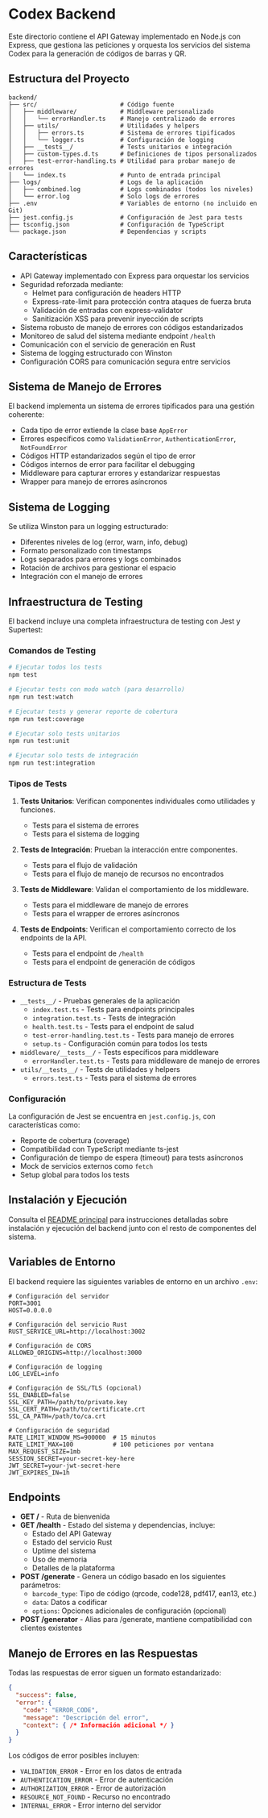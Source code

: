 # Codex Backend

Este directorio contiene el API Gateway implementado en Node.js con Express, que gestiona las peticiones y orquesta los servicios del sistema Codex para la generación de códigos de barras y QR.

## Estructura del Proyecto

```
backend/
├── src/                       # Código fuente
│   ├── middleware/            # Middleware personalizado
│   │   └── errorHandler.ts    # Manejo centralizado de errores
│   ├── utils/                 # Utilidades y helpers
│   │   ├── errors.ts          # Sistema de errores tipificados
│   │   └── logger.ts          # Configuración de logging
│   ├── __tests__/             # Tests unitarios e integración
│   ├── custom-types.d.ts      # Definiciones de tipos personalizados
│   ├── test-error-handling.ts # Utilidad para probar manejo de errores
│   └── index.ts               # Punto de entrada principal
├── logs/                      # Logs de la aplicación
│   ├── combined.log           # Logs combinados (todos los niveles)
│   └── error.log              # Solo logs de errores
├── .env                       # Variables de entorno (no incluido en Git)
├── jest.config.js             # Configuración de Jest para tests
├── tsconfig.json              # Configuración de TypeScript
└── package.json               # Dependencias y scripts
```

## Características

- API Gateway implementado con Express para orquestar los servicios
- Seguridad reforzada mediante:
  - Helmet para configuración de headers HTTP
  - Express-rate-limit para protección contra ataques de fuerza bruta
  - Validación de entradas con express-validator
  - Sanitización XSS para prevenir inyección de scripts
- Sistema robusto de manejo de errores con códigos estandarizados
- Monitoreo de salud del sistema mediante endpoint `/health`
- Comunicación con el servicio de generación en Rust
- Sistema de logging estructurado con Winston
- Configuración CORS para comunicación segura entre servicios

## Sistema de Manejo de Errores

El backend implementa un sistema de errores tipificados para una gestión coherente:

- Cada tipo de error extiende la clase base `AppError`
- Errores específicos como `ValidationError`, `AuthenticationError`, `NotFoundError`
- Códigos HTTP estandarizados según el tipo de error
- Códigos internos de error para facilitar el debugging
- Middleware para capturar errores y estandarizar respuestas
- Wrapper para manejo de errores asíncronos

## Sistema de Logging

Se utiliza Winston para un logging estructurado:

- Diferentes niveles de log (error, warn, info, debug)
- Formato personalizado con timestamps
- Logs separados para errores y logs combinados
- Rotación de archivos para gestionar el espacio
- Integración con el manejo de errores

## Infraestructura de Testing

El backend incluye una completa infraestructura de testing con Jest y Supertest:

### Comandos de Testing

```bash
# Ejecutar todos los tests
npm test

# Ejecutar tests con modo watch (para desarrollo)
npm run test:watch

# Ejecutar tests y generar reporte de cobertura
npm run test:coverage

# Ejecutar solo tests unitarios
npm run test:unit

# Ejecutar solo tests de integración
npm run test:integration
```

### Tipos de Tests

1. **Tests Unitarios**: Verifican componentes individuales como utilidades y funciones.
   - Tests para el sistema de errores
   - Tests para el sistema de logging

2. **Tests de Integración**: Prueban la interacción entre componentes.
   - Tests para el flujo de validación
   - Tests para el flujo de manejo de recursos no encontrados

3. **Tests de Middleware**: Validan el comportamiento de los middleware.
   - Tests para el middleware de manejo de errores
   - Tests para el wrapper de errores asíncronos

4. **Tests de Endpoints**: Verifican el comportamiento correcto de los endpoints de la API.
   - Tests para el endpoint de `/health`
   - Tests para el endpoint de generación de códigos

### Estructura de Tests

- `__tests__/` - Pruebas generales de la aplicación
  - `index.test.ts` - Tests para endpoints principales
  - `integration.test.ts` - Tests de integración
  - `health.test.ts` - Tests para el endpoint de salud
  - `test-error-handling.test.ts` - Tests para manejo de errores
  - `setup.ts` - Configuración común para todos los tests
- `middleware/__tests__/` - Tests específicos para middleware
  - `errorHandler.test.ts` - Tests para middleware de manejo de errores
- `utils/__tests__/` - Tests de utilidades y helpers
  - `errors.test.ts` - Tests para el sistema de errores

### Configuración

La configuración de Jest se encuentra en `jest.config.js`, con características como:

- Reporte de cobertura (coverage)
- Compatibilidad con TypeScript mediante ts-jest
- Configuración de tiempo de espera (timeout) para tests asíncronos
- Mock de servicios externos como `fetch`
- Setup global para todos los tests

## Instalación y Ejecución

Consulta el [README principal](../README.md) para instrucciones detalladas sobre instalación y ejecución del backend junto con el resto de componentes del sistema.

## Variables de Entorno

El backend requiere las siguientes variables de entorno en un archivo `.env`:

```
# Configuración del servidor
PORT=3001
HOST=0.0.0.0

# Configuración del servicio Rust
RUST_SERVICE_URL=http://localhost:3002

# Configuración de CORS
ALLOWED_ORIGINS=http://localhost:3000

# Configuración de logging
LOG_LEVEL=info

# Configuración de SSL/TLS (opcional)
SSL_ENABLED=false
SSL_KEY_PATH=/path/to/private.key
SSL_CERT_PATH=/path/to/certificate.crt
SSL_CA_PATH=/path/to/ca.crt

# Configuración de seguridad
RATE_LIMIT_WINDOW_MS=900000  # 15 minutos
RATE_LIMIT_MAX=100           # 100 peticiones por ventana
MAX_REQUEST_SIZE=1mb
SESSION_SECRET=your-secret-key-here
JWT_SECRET=your-jwt-secret-here
JWT_EXPIRES_IN=1h
```

## Endpoints

- **GET /** - Ruta de bienvenida
- **GET /health** - Estado del sistema y dependencias, incluye:
  - Estado del API Gateway
  - Estado del servicio Rust
  - Uptime del sistema
  - Uso de memoria
  - Detalles de la plataforma
- **POST /generate** - Genera un código basado en los siguientes parámetros:
  - `barcode_type`: Tipo de código (qrcode, code128, pdf417, ean13, etc.)
  - `data`: Datos a codificar
  - `options`: Opciones adicionales de configuración (opcional)
- **POST /generator** - Alias para /generate, mantiene compatibilidad con clientes existentes

## Manejo de Errores en las Respuestas

Todas las respuestas de error siguen un formato estandarizado:

```json
{
  "success": false,
  "error": {
    "code": "ERROR_CODE",
    "message": "Descripción del error",
    "context": { /* Información adicional */ }
  }
}
```

Los códigos de error posibles incluyen:
- `VALIDATION_ERROR` - Error en los datos de entrada
- `AUTHENTICATION_ERROR` - Error de autenticación
- `AUTHORIZATION_ERROR` - Error de autorización
- `RESOURCE_NOT_FOUND` - Recurso no encontrado
- `INTERNAL_ERROR` - Error interno del servidor 